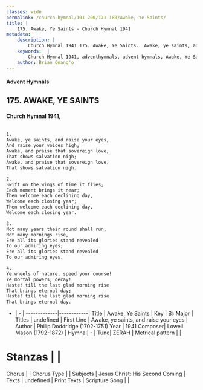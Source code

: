 ```yaml
---
classes: wide
permalink: /church-hymnal/101-200/171-180/Awake,-Ye-Saints/
title: |
    175. Awake, Ye Saints - Church Hymnal 1941
metadata:
    description: |
        Church Hymnal 1941 175. Awake, Ye Saints.  Awake, ye saints, and raise your eyes,  And raise your voices high;  Awake, and praise that sovereign love,  That shows salvation nigh;  Awake, and praise that sovereign love,  That shows salvation nigh.  
    keywords:  |
        Church Hymnal 1941, adventhymnals, advent hymnals, Awake, Ye Saints, Awake, ye saints, and raise your eyes. 
    author: Brian Onang'o
---
```


#### Advent Hymnals
## 175. AWAKE, YE SAINTS
####  Church Hymnal 1941,

```txt

1.
Awake, ye saints, and raise your eyes, 
And raise your voices high; 
Awake, and praise that sovereign love, 
That shows salvation nigh; 
Awake, and praise that sovereign love, 
That shows salvation nigh. 

2.
Swift on the wings of time it flies; 
Each moment brings it near; 
Then welcome each declining day, 
Welcome each closing year; 
Then welcome each declining day, 
Welcome each closing year. 

3.
Not many years their round shall run, 
Not many mornings rise, 
Ere all its glories stand revealed 
To our admiring eyes; 
Ere all its glories stand revealed 
To our admiring eyes. 

4.
Ye wheels of nature, speed your course! 
Ye mortal powers, decay! 
Haste! till the last glad morning rise 
That brings eternal day; 
Haste! till the last glad morning rise 
That brings eternal day.


```

- |   -  |
-------------|------------|
Title | Awake, Ye Saints |
Key | B♭ Major |
Titles | undefined |
First Line | Awake, ye saints, and raise your eyes |
Author | Philip Doddridge (1702-1751)
Year | 1941
Composer| Lowell Mason (1792-1872) |
Hymnal|  - |
Tune| ZERAH |
Metrical pattern | |
# Stanzas |  |
Chorus |  |
Chorus Type |  |
Subjects | Jesus Christ: His Second Coming |
Texts | undefined |
Print Texts | 
Scripture Song |  |
    
